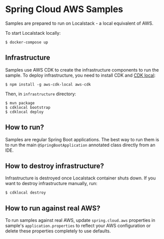 # Spring Cloud AWS Samples

Samples are prepared to run on Localstack - a local equivalent of AWS. 

To start Localstack locally:

```
$ docker-compose up
```

## Infrastructure

Samples use AWS CDK to create the infrastructure components to run the sample. To deploy infrastructure, you need to install CDK and [CDK local](https://github.com/localstack/aws-cdk-local):

```
$ npm install -g aws-cdk-local aws-cdk
```

Then, in `infrastructure` directory:

```
$ mvn package
$ cdklocal bootstrap 
$ cdklocal deploy
```

## How to run?

Samples are regular Spring Boot applications. The best way to run them is to run the main `@SpringBootApplication` annotated class directly from an IDE.

## How to destroy infrastructure?

Infrastructure is destroyed once Localstack container shuts down. If you want to destroy infrastructure manually, run:

```
$ cdklocal destroy
```

## How to run against real AWS?

To run samples against real AWS, update `spring.cloud.aws` properties in sample's `application.properties` to reflect your AWS configuration or delete these properties completely to use defaults.
